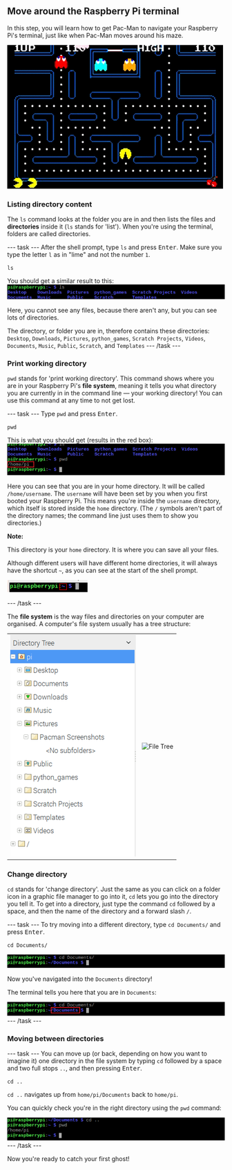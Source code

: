 ## Move around the Raspberry Pi terminal

In this step, you will learn how to get Pac-Man to navigate your Raspberry Pi's terminal, just like when Pac-Man moves around his maze.

![Pacman Gif](images/pacmangiphy.gif)

### Listing directory content

The `ls` command looks at the folder you are in and then lists the files and **directories** inside it (`ls` stands for 'list'). When you're using the terminal, folders are called directories.

--- task ---
After the shell prompt, type `ls` and press <kbd>Enter</kbd>. Make sure you type the letter `l` as in "lime" and not the number `1`.
```
ls
```
You should get a similar result to this:
![LS Command](images/lscommand.png)

Here, you cannot see any files, because there aren't any, but you can see lots of directories.

The directory, or folder you are in, therefore contains these directories:
  `Desktop`, `Downloads`, `Pictures`, `python_games`, `Scratch Projects`, `Videos`, `Documents`, `Music`, `Public`, `Scratch`, and `Templates`
--- /task ---


### Print working directory

`pwd` stands for 'print working directory'. This command shows where you are in your Raspberry Pi's **file system**, meaning it tells you what directory you are currently in in the command line — your working directory! You can use this command at any time to not get lost.

--- task ---
Type `pwd` and press <kbd>Enter</kbd>.
```
pwd
```
This is what you should get (results in the red box):
![PWD Command](images/pwdcommand.png)

Here you can see that you are in your home directory. It will be called `/home/username`. The `username` will have been set by you when you first booted your Raspberry Pi. This means you're inside the `username` directory, which itself is stored inside the `home` directory. (The `/` symbols aren't part of the directory names; the command line just uses them to show you directories.)

**Note:** 

This directory is your `home` directory. It is where you can save all your files. 

Although different users will have different home directories, it will always have the shortcut `~`, as you can see at the start of the shell prompt.

![shell prompt with ~ highlighted](images/hometilda.png)

--- /task ---

The **file system** is the way files and directories on your computer are organised. A computer's file system usually has a tree structure:

|                                              |                                              |
| :------------------------------------------: | :------------------------------------------: |
| ![File Manager](images/filemanager.png)      | ![File Tree](images/filetree.png)            |


### Change directory

`cd` stands for 'change directory'. Just the same as you can click on a folder icon in a graphic file manager to go into it, `cd` lets you go into the directory you tell it. To get into a directory, just type the command `cd` followed by a space, and then the name of the directory and a forward slash `/`.

--- task ---
To try moving into a different directory, type `cd Documents/` and press <kbd>Enter</kbd>.
```
cd Documents/
```
![CD Documents](images/cddocuments.png)

Now you've navigated into the `Documents` directory!

The terminal tells you here that you are in `Documents`:

![CD Documents path](images/cddocumentspath.png)
--- /task ---


### Moving between directories

--- task ---
You can move up (or back, depending on how you want to imagine it) one directory in the file system by typing `cd` followed by a space and two full stops `..`, and then pressing <kbd>Enter</kbd>.
```
cd ..
```
`cd ..` navigates up from `home/pi/Documents` back to `home/pi`.

You can quickly check you're in the right directory using the `pwd` command:

![CD DotDot Command](images/cddotdotcommand.png)
--- /task ---

Now you're ready to catch your first ghost!

